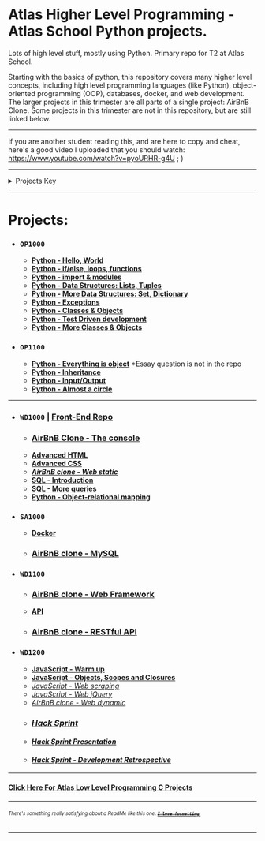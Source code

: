# Atlas Higher Level Programming - Atlas School Python projects.
Lots of high level stuff, mostly using Python. Primary repo for T2 at Atlas School.

Starting with the basics of python, this repository covers many higher level
concepts, including high level programming languages (like Python),
object-oriented programming (OOP), databases, docker, and web development. The
larger projects in this trimester are all parts of a single project: AirBnB
Clone. Some projects in this trimester are not in this repository, but are still
linked below.

---
If you are another student reading this, and are here to copy and cheat, here's
a good video I uploaded that you should watch: https://www.youtube.com/watch?v=pyoURHR-g4U ; )

---
<details>
<summary>Projects Key</summary>

- ### `Course Name`
  - **[Completed project (with link to its directory or repo on GitHub)]()**
  - ***[In Progress Project (with link to its directory or repo on GitHub)]()***
  - *[Future Project (unstarted; empty link)]()*
  - ### **[Major Project (i.e. group project or hack sprint; with link to its repo, or empty link if unstarted)]()**
  - ***[Single Project Split into Multiple Directories for Organization) (in progress; link to first part)]()***
    - **[Project part 1 (completed)]()**
    - ***[Project part 2 (in progress)]()***
    - *[Project part 3 (unstarted)]()*

Projects are in chronological order, and are separated by courses, but not by sprints.
</details>

---
# Projects:
- ### `OP1000`
  - **[Python - Hello, World](python-hello_world)**
  - **[Python - if/else, loops, functions](python-if_else_loops_functions)**
  - **[Python - import & modules](python-import_modules)**
  - **[Python - Data Structures: Lists, Tuples](python-data_structures)**
  - **[Python - More Data Structures: Set, Dictionary](python-more_data_structures)**
  - **[Python - Exceptions](python-exceptions)**
  - **[Python - Classes & Objects](python-classes)**
  - **[Python - Test Driven development](python-test_driven_development)**
  - **[Python - More Classes & Objects](python-more_classes)**
- ### `OP1100`
  - **[Python - Everything is object]()** *Essay question is not in the repo
  - **[Python - Inheritance](python-inheritance)**
  - **[Python - Input/Output](python-input_output)**
  - **[Python - Almost a circle](python-almost_a_circle)**
---
- ### `WD1000` | [Front-End Repo](https://github.com/Zytronium/atlas-web_front_end)
  - ### **[AirBnB Clone - The console](https://github.com/Zytronium/atlas-AirBnB_clone)**
  - **[Advanced HTML](https://github.com/Zytronium/atlas-web_front_end/tree/master/html_advanced)**
  - **[Advanced CSS](https://github.com/Zytronium/atlas-web_front_end/tree/master/css_advanced)**
  - ***[AirBnB clone - Web static]()***
  - **[SQL - Introduction](SQL_introduction)**
  - **[SQL - More queries](SQL_more_queries)**
  - **[Python - Object-relational mapping](python-object_relational_mapping)**
- ### `SA1000`
  - **[Docker](https://github.com/Zytronium/atlas-softy-pinko-docker)**
  - ### **[AirBnB clone - MySQL](https://github.com/internashionalist/atlas-AirBnB_clone_v2/tree/6e565fd902f69565574f5df2e89002e4e3181bcb)**
- ### `WD1100`
  - ### **[AirBnB clone - Web Framework](https://github.com/Zytronium/atlas-AirBnB_clone_v2/tree/main/web_flask)**
  - **[API](https://github.com/Zytronium/atlas-back-end/tree/master/api)**
  - ### **[AirBnB clone - RESTful API](https://github.com/MBall0u/atlas-AirBnB_clone_v3)**
- ### `WD1200`
  - **[JavaScript - Warm up](javascript-warm_up)**
  - **[JavaScript - Objects, Scopes and Closures](javascript_objects_scopes_closures)**
  - *[JavaScript - Web scraping]()*
  - *[JavaScript - Web jQuery]()*
  - *[AirBnB clone - Web dynamic]()*
  - ### *[Hack Sprint]()*
  - #### *[Hack Sprint Presentation]()*
  - #### *[Hack Sprint - Development Retrospective]()*

---
#### [Click Here For Atlas Low Level Programming C Projects](https://github.com/Zytronium/atlas-low_level_programming/tree/main?tab=readme-ov-file#atlas-low-level-programming---atlas-school-c-projects)

---
###### <sup><sub>There's something really satisfying about a ReadMe like this one. [**_~~`I love formatting`~~_**.](https://github.com/lifeparticle/Markdown-Cheatsheet?tab=readme-ov-file#introduction)</sub></sup>
- - -

